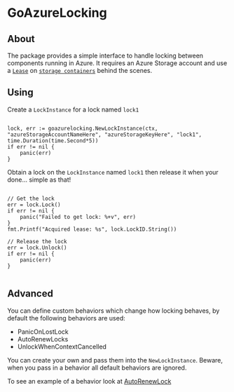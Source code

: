 # GoAzureLocking

## About 

The package provides a simple interface to handle locking between components running in Azure. It requires an Azure Storage account and use a [`Lease`](https://docs.microsoft.com/en-us/rest/api/storageservices/lease-container) on [`storage containers`](https://docs.microsoft.com/en-us/rest/api/storageservices/create-container) behind the scenes. 

## Using

Create a `LockInstance` for a lock named `lock1`

```golang

lock, err := goazurelocking.NewLockInstance(ctx, "azureStorageAccountNameHere", "azureStorageKeyHere", "lock1", time.Duration(time.Second*5))
if err != nil {
	panic(err)
}

```

Obtain a lock on the `LockInstance` named `lock1` then release it when your done... simple as that!

```golang

// Get the lock
err = lock.Lock()
if err != nil {
	panic("Failed to get lock: %+v", err)
}
fmt.Printf("Acquired lease: %s", lock.LockID.String())

// Release the lock
err = lock.Unlock()
if err != nil {
	panic(err)
}
   
```


## Advanced

You can define custom behaviors which change how locking behaves, by default the following behaviors are used:

- PanicOnLostLock
- AutoRenewLocks
- UnlockWhenContextCancelled

You can create your own and pass them into the `NewLockInstance`. Beware, when you pass in a behavior all default behaviors are ignored. 

To see an example of a behavior look at [AutoRenewLock](https://github.com/lawrencegripper/goazurelocking/blob/master/locking.go#L37)


